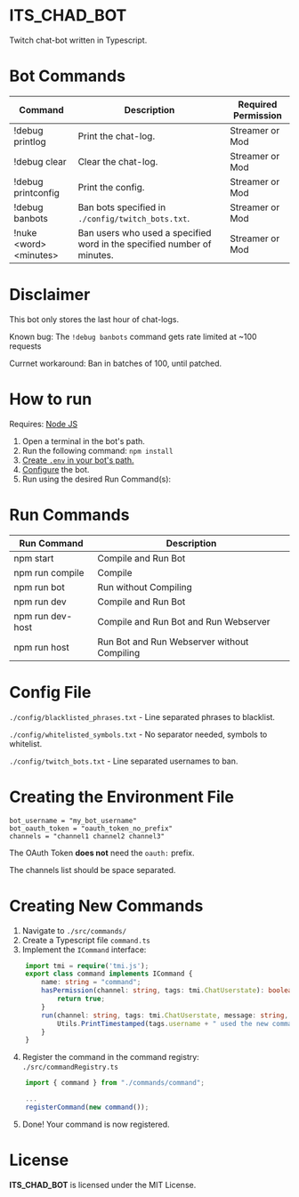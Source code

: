# ITS_CHAD_BOT
Twitch chat-bot written in Typescript.

# Bot Commands

| Command                  | Description                                                               | Required Permission  |
|--------------------------|---------------------------------------------------------------------------|----------------------|
| !debug printlog          | Print the chat-log.                                                       | Streamer or Mod      |
| !debug clear             | Clear the chat-log.                                                       | Streamer or Mod      |
| !debug printconfig       | Print the config.                                                         | Streamer or Mod      |
| !debug banbots           | Ban bots specified in ```./config/twitch_bots.txt```.                     | Streamer or Mod      |
| !nuke \<word> \<minutes> | Ban users who used a specified word in the specified number of minutes.   | Streamer or Mod      |

# Disclaimer

This bot only stores the last hour of chat-logs.

Known bug: The ```!debug banbots``` command gets rate limited at ~100 requests

Currnet workaround: Ban in batches of 100, until patched.

# How to run
Requires: [Node JS](https://nodejs.org/en/)

1. Open a terminal in the bot's path.
2. Run the following command: ```npm install```
3. [Create ```.env``` in your bot's path.](#config)
4. [Configure](#createcmds) the bot.
4. Run using the desired Run Command(s):

# Run Commands
| Run Command      | Description                                 |
|------------------|---------------------------------------------|
| npm start        | Compile and Run Bot                         |
| npm run compile  | Compile                                     |
| npm run bot      | Run without Compiling                       |
| npm run dev      | Compile and Run Bot                         |
| npm run dev-host | Compile and Run Bot and Run Webserver       |
| npm run host     | Run Bot and Run Webserver without Compiling |

# <a name="config"></a>Config File

```./config/blacklisted_phrases.txt``` - Line separated phrases to blacklist.

```./config/whitelisted_symbols.txt``` - No separator needed, symbols to whitelist.

```./config/twitch_bots.txt``` - Line separated usernames to ban.

# <a name=".env"></a>Creating the Environment File

```
bot_username = "my_bot_username"
bot_oauth_token = "oauth_token_no_prefix"
channels = "channel1 channel2 channel3"
```

The OAuth Token **does not** need the ```oauth:``` prefix.

The channels list should be space separated.

# <a name="createcmds"></a>Creating New Commands

1. Navigate to ```./src/commands/```
2. Create a Typescript file ```command.ts```
3. Implement the ```ICommand``` interface:

```typescript
    import tmi = require('tmi.js');
    export class command implements ICommand {
        name: string = "command";
        hasPermission(channel: string, tags: tmi.ChatUserstate): boolean {
            return true;
        }
        run(channel: string, tags: tmi.ChatUserstate, message: string, commandArgs: string[]): void {
            Utils.PrintTimestamped(tags.username + " used the new command!");
        }
    }
```
4. Register the command in the command registry: ```./src/commandRegistry.ts```

```typescript
    import { command } from "./commands/command";

    ...
    registerCommand(new command());
```

5. Done!  Your command is now registered.

# License
**ITS_CHAD_BOT** is licensed under the MIT License.